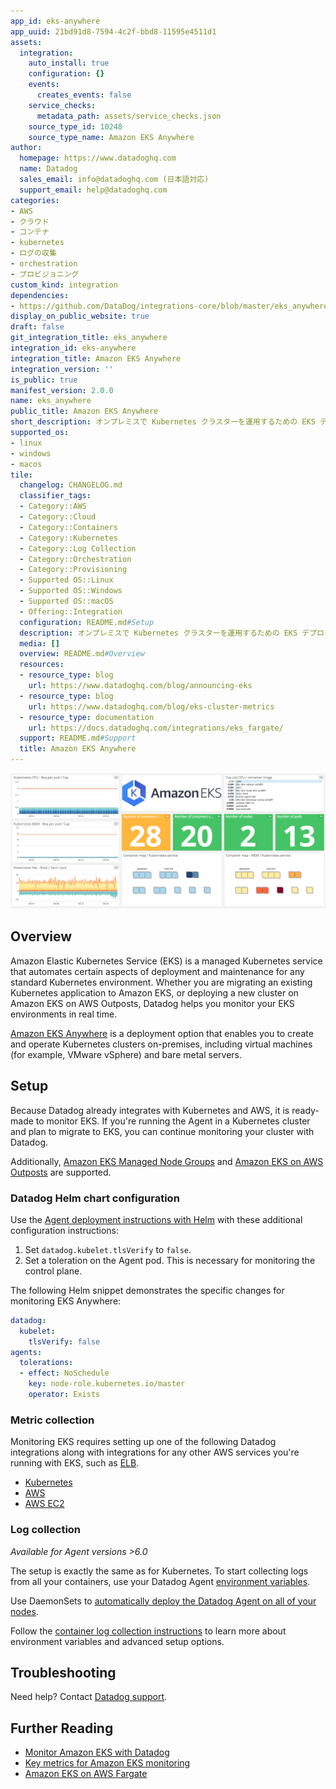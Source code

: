 ```yaml
---
app_id: eks-anywhere
app_uuid: 21bd91d8-7594-4c2f-bbd8-11595e4511d1
assets:
  integration:
    auto_install: true
    configuration: {}
    events:
      creates_events: false
    service_checks:
      metadata_path: assets/service_checks.json
    source_type_id: 10248
    source_type_name: Amazon EKS Anywhere
author:
  homepage: https://www.datadoghq.com
  name: Datadog
  sales_email: info@datadoghq.com (日本語対応)
  support_email: help@datadoghq.com
categories:
- AWS
- クラウド
- コンテナ
- kubernetes
- ログの収集
- orchestration
- プロビジョニング
custom_kind: integration
dependencies:
- https://github.com/DataDog/integrations-core/blob/master/eks_anywhere/README.md
display_on_public_website: true
draft: false
git_integration_title: eks_anywhere
integration_id: eks-anywhere
integration_title: Amazon EKS Anywhere
integration_version: ''
is_public: true
manifest_version: 2.0.0
name: eks_anywhere
public_title: Amazon EKS Anywhere
short_description: オンプレミスで Kubernetes クラスターを運用するための EKS デプロイメントオプション
supported_os:
- linux
- windows
- macos
tile:
  changelog: CHANGELOG.md
  classifier_tags:
  - Category::AWS
  - Category::Cloud
  - Category::Containers
  - Category::Kubernetes
  - Category::Log Collection
  - Category::Orchestration
  - Category::Provisioning
  - Supported OS::Linux
  - Supported OS::Windows
  - Supported OS::macOS
  - Offering::Integration
  configuration: README.md#Setup
  description: オンプレミスで Kubernetes クラスターを運用するための EKS デプロイメントオプション
  media: []
  overview: README.md#Overview
  resources:
  - resource_type: blog
    url: https://www.datadoghq.com/blog/announcing-eks
  - resource_type: blog
    url: https://www.datadoghq.com/blog/eks-cluster-metrics
  - resource_type: documentation
    url: https://docs.datadoghq.com/integrations/eks_fargate/
  support: README.md#Support
  title: Amazon EKS Anywhere
---
```


<!--  SOURCED FROM https://github.com/DataDog/integrations-core -->


![EKS Dashboard][1]

## Overview

Amazon Elastic Kubernetes Service (EKS) is a managed Kubernetes service that automates certain aspects of deployment and maintenance for any standard Kubernetes environment. Whether you are migrating an existing Kubernetes application to Amazon EKS, or deploying a new cluster on Amazon EKS on AWS Outposts, Datadog helps you monitor your EKS environments in real time.

[Amazon EKS Anywhere][2] is a deployment option that enables you to create and operate Kubernetes clusters on-premises, including virtual machines (for example, VMware vSphere) and bare metal servers.

## Setup

Because Datadog already integrates with Kubernetes and AWS, it is ready-made to monitor EKS. If you're running the Agent in a Kubernetes cluster and plan to migrate to EKS, you can continue monitoring your cluster with Datadog. 

Additionally, [Amazon EKS Managed Node Groups][3] and [Amazon EKS on AWS Outposts][4] are supported.

### Datadog Helm chart configuration

Use the [Agent deployment instructions with Helm][5] with these additional configuration instructions:

1. Set `datadog.kubelet.tlsVerify` to `false`.
2. Set a toleration on the Agent pod. This is necessary for monitoring the control plane.

The following Helm snippet demonstrates the specific changes for monitoring EKS Anywhere:

```yaml
datadog:
  kubelet:
    tlsVerify: false
agents:
  tolerations:
  - effect: NoSchedule
    key: node-role.kubernetes.io/master
    operator: Exists
```

### Metric collection

Monitoring EKS requires setting up one of the following Datadog integrations along with integrations for any other AWS services you're running with EKS, such as [ELB][6].

- [Kubernetes][7]
- [AWS][8]
- [AWS EC2][9]

### Log collection

_Available for Agent versions >6.0_

The setup is exactly the same as for Kubernetes.
To start collecting logs from all your containers, use your Datadog Agent [environment variables][10].

Use DaemonSets to [automatically deploy the Datadog Agent on all of your nodes][11].

Follow the [container log collection instructions][12] to learn more about environment variables and advanced setup options.

## Troubleshooting

Need help? Contact [Datadog support][13].

## Further Reading

- [Monitor Amazon EKS with Datadog][14]
- [Key metrics for Amazon EKS monitoring][15]
- [Amazon EKS on AWS Fargate][16]

[1]: https://raw.githubusercontent.com/DataDog/integrations-core/master/amazon_eks/images/amazon_eks_dashboard.png
[2]: https://aws.amazon.com/eks/eks-anywhere/
[3]: https://docs.aws.amazon.com/eks/latest/userguide/managed-node-groups.html
[4]: https://docs.aws.amazon.com/eks/latest/userguide/eks-on-outposts.html
[5]: https://docs.datadoghq.com/ja/agent/kubernetes/?tab=helm#installation
[6]: https://docs.datadoghq.com/ja/integrations/amazon_elb/
[7]: https://docs.datadoghq.com/ja/integrations/kubernetes/
[8]: https://docs.datadoghq.com/ja/integrations/amazon_web_services/
[9]: https://docs.datadoghq.com/ja/integrations/amazon_ec2/
[10]: https://docs.datadoghq.com/ja/agent/basic_agent_usage/kubernetes/#log-collection-setup
[11]: https://docs.datadoghq.com/ja/agent/basic_agent_usage/kubernetes/#container-installation
[12]: https://docs.datadoghq.com/ja/logs/log_collection/docker/#option-2-container-installation
[13]: https://docs.datadoghq.com/ja/help/
[14]: https://www.datadoghq.com/blog/announcing-eks
[15]: https://www.datadoghq.com/blog/eks-cluster-metrics
[16]: https://docs.datadoghq.com/ja/integrations/eks_fargate/
